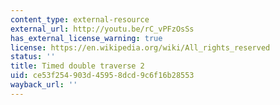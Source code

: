 ```yaml
---
content_type: external-resource
external_url: http://youtu.be/rC_vPFzOsSs
has_external_license_warning: true
license: https://en.wikipedia.org/wiki/All_rights_reserved
status: ''
title: Timed double traverse 2
uid: ce53f254-903d-4595-8dcd-9c6f16b28553
wayback_url: ''
---
```

